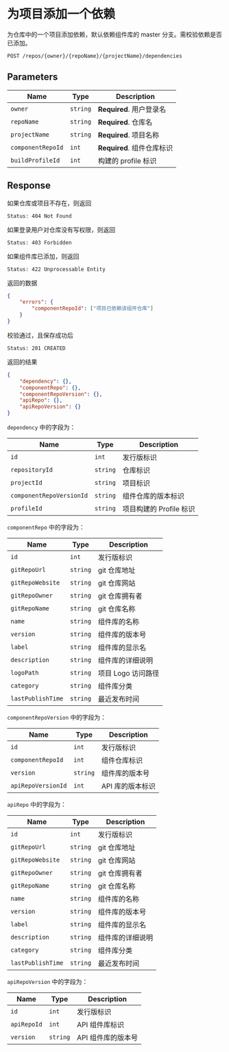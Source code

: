 # 为项目添加一个依赖

为仓库中的一个项目添加依赖，默认依赖组件库的 master 分支。需校验依赖是否已添加。

```text
POST /repos/{owner}/{repoName}/{projectName}/dependencies
```

## Parameters

| Name              | Type     | Description                |
| ----------------- | -------- | -------------------------- |
| `owner`           | `string` | **Required**. 用户登录名   |
| `repoName`        | `string` | **Required**. 仓库名       |
| `projectName`     | `string` | **Required**. 项目名称     |
| `componentRepoId` | `int`    | **Required**. 组件仓库标识 |
| `buildProfileId`  | `int`    | 构建的 profile 标识        |

## Response

如果仓库或项目不存在，则返回

```text
Status: 404 Not Found
```

如果登录用户对仓库没有写权限，则返回

```text
Status: 403 Forbidden
```

如果组件库已添加，则返回

```text
Status: 422 Unprocessable Entity
```

返回的数据

```json
{
    "errors": {
        "componentRepoId": ["项目已依赖该组件仓库"]
    }
}
```

校验通过，且保存成功后

```text
Status: 201 CREATED
```

返回的结果

```json
{
    "dependency": {},
    "componentRepo": {},
    "componentRepoVersion": {},
    "apiRepo": {},
    "apiRepoVersion": {}
}
```

`dependency` 中的字段为：

| Name                     | Type     | Description             |
| ------------------------ | -------- | ----------------------- |
| `id`                     | `int`    | 发行版标识              |
| `repositoryId`           | `string` | 仓库标识                |
| `projectId`              | `string` | 项目标识                |
| `componentRepoVersionId` | `string` | 组件仓库的版本标识      |
| `profileId`              | `string` | 项目构建的 Profile 标识 |

`componentRepo` 中的字段为：

| Name              | Type     | Description        |
| ----------------- | -------- | ------------------ |
| `id`              | `int`    | 发行版标识         |
| `gitRepoUrl`      | `string` | git 仓库地址       |
| `gitRepoWebsite`  | `string` | git 仓库网站       |
| `gitRepoOwner`    | `string` | git 仓库拥有者     |
| `gitRepoName`     | `string` | git 仓库名称       |
| `name`            | `string` | 组件库的名称       |
| `version`         | `string` | 组件库的版本号     |
| `label`           | `string` | 组件库的显示名     |
| `description`     | `string` | 组件库的详细说明   |
| `logoPath`        | `string` | 项目 Logo 访问路径 |
| `category`        | `string` | 组件库分类         |
| `lastPublishTime` | `string` | 最近发布时间       |

`componentRepoVersion` 中的字段为：

| Name               | Type     | Description      |
| ------------------ | -------- | ---------------- |
| `id`               | `int`    | 发行版标识       |
| `componentRepoId`  | `int`    | 组件仓库标识     |
| `version`          | `string` | 组件库的版本号   |
| `apiRepoVersionId` | `int`    | API 库的版本标识 |

`apiRepo` 中的字段为：

| Name              | Type     | Description      |
| ----------------- | -------- | ---------------- |
| `id`              | `int`    | 发行版标识       |
| `gitRepoUrl`      | `string` | git 仓库地址     |
| `gitRepoWebsite`  | `string` | git 仓库网站     |
| `gitRepoOwner`    | `string` | git 仓库拥有者   |
| `gitRepoName`     | `string` | git 仓库名称     |
| `name`            | `string` | 组件库的名称     |
| `version`         | `string` | 组件库的版本号   |
| `label`           | `string` | 组件库的显示名   |
| `description`     | `string` | 组件库的详细说明 |
| `category`        | `string` | 组件库分类       |
| `lastPublishTime` | `string` | 最近发布时间     |

`apiRepoVersion` 中的字段为：

| Name        | Type     | Description        |
| ----------- | -------- | ------------------ |
| `id`        | `int`    | 发行版标识         |
| `apiRepoId` | `int`    | API 组件库标识     |
| `version`   | `string` | API 组件库的版本号 |
